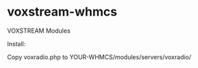 # voxstream-whmcs
VOXSTREAM Modules

Install:

Copy voxradio.php to YOUR-WHMCS/modules/servers/voxradio/

